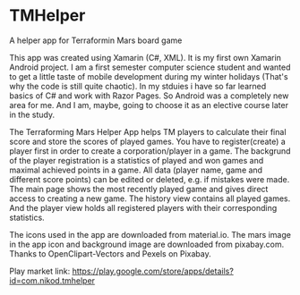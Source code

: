 # TMHelper
A helper app for Terraformin Mars board game

This app was created using Xamarin (C#, XML). It is my first own Xamarin Android project. I am a first semester computer science student and wanted to get a little taste of mobile development during my winter holidays (That's why the code is still quite chaotic). In my stduies i have so far learned basics of C# and work with Razor Pages. So Android was a completely new area for me. And I am, maybe, going to choose it as an elective course later in the study.

The Terraforming Mars Helper App helps TM players to calculate their final score and store the scores of played games. You have to register(create) a player first in order to create a corporation/player in a game. The backgrund of the player registration is a statistics of played and won games and maximal achieved points in a game. All data (player name, game and different score points) can be edited or deleted, e.g. if mistakes were made. The main page shows the most recently played game and gives direct access to creating a new game. The history view contains all played games. And the player view holds all registered players with their corresponding statistics.

The icons used in the app are downloaded from material.io.
The mars image in the app icon and background image are downloaded from pixabay.com. Thanks to OpenClipart-Vectors and Pexels on Pixabay.

Play market link: https://play.google.com/store/apps/details?id=com.nikod.tmhelper



